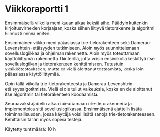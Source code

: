 # Viikkoraportti 1

Ensimmäisellä viikolla meni kauan aikaa keksiä aihe. Päädyin kuitenkin kirjoitusvirheiden korjaajaan, koska siihen liittyvä tietorakenne ja algoritmi kiinnosti minua eniten.

Ensimmäinen viikko meni pääasiassa trie-tietorakenteen sekä Damerau-Levenshtein -etäisyyden tutkimiseen. Aloin myös suunnittelemaan sovelluslogiikkaa ja ohjelman rakennetta. Aloin myös toteuttamaan käyttöliittymän rakennetta Tkinterillä, jotta voisin ensiviikolla keskittyä itse sovelluslogiikan ja tietorakenteen kehittämiseen. Tutustuin yksikkötestaukseen, mutta en vielä aloittanut testaamista, koska loin pääasiassa käyttöliittymää.

Opin tällä viikolla trie-tietorakenteesta ja
Damerau-Levenshtein -etäisyysalgoritmista. Vielä ei ole tullut vaikeuksia, koska en ole aloittanut itse algoritmin tai tietorakenteen koodaamista.

Seuraavaksi ajattelin alkaa toteuttamaan trie-tietorakennetta ja implementoida sitä sovelluslogiikassa. Ensimmäisenä ajattelin lisätä toiminnallisuuden, jossa käyttäjä voisi lisätä sanoja trie-tietorakenteeseen. Kehittäisin tähän myös sopivia testejä.

Käytetty tuntimäärä: 10 h
